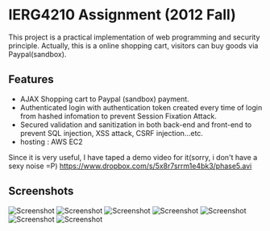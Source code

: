 IERG4210 Assignment (2012 Fall)
========

This project is a practical implementation of web programming and security principle.
Actually, this is a online shopping cart, visitors can buy goods via Paypal(sandbox).

## Features
* AJAX Shopping cart to Paypal (sandbox) payment.
* Authenticated login with authentication token created every time of login from hashed infomation to prevent Session Fixation Attack.
* Secured validation and sanitization in both back-end and front-end to prevent SQL injection, XSS attack, CSRF injection…etc.
* hosting : AWS EC2

Since it is very useful, I have taped a demo video for it(sorry, i don't have a sexy noise =P)
<https://www.dropbox.com/s/5x8r7srrm1e4bk3/phase5.avi>

## Screenshots
![Screenshot](https://raw.github.com/calvinchankf/ierg4210/master/screenshots/store.png)
![Screenshot](https://raw.github.com/calvinchankf/ierg4210/master/screenshots/checkout1.png)
![Screenshot](https://raw.github.com/calvinchankf/ierg4210/master/screenshots/checkout2.png)
![Screenshot](https://raw.github.com/calvinchankf/ierg4210/master/screenshots/checkout3.png)
![Screenshot](https://raw.github.com/calvinchankf/ierg4210/master/screenshots/adminLogin.png)
![Screenshot](https://raw.github.com/calvinchankf/ierg4210/master/screenshots/admin_panel.png)
![Screenshot](https://raw.github.com/calvinchankf/ierg4210/master/screenshots/checkout4.png)
